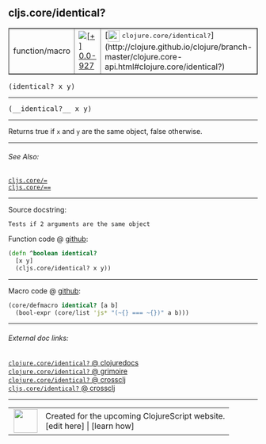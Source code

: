 ## cljs.core/identical?



 <table border="1">
<tr>
<td>function/macro</td>
<td><a href="https://github.com/cljsinfo/cljs-api-docs/tree/0.0-927"><img valign="middle" alt="[+] 0.0-927" title="Added in 0.0-927" src="https://img.shields.io/badge/+-0.0--927-lightgrey.svg"></a> </td>
<td>
[<img height="24px" valign="middle" src="http://i.imgur.com/1GjPKvB.png"> <samp>clojure.core/identical?</samp>](http://clojure.github.io/clojure/branch-master/clojure.core-api.html#clojure.core/identical?)
</td>
</tr>
</table>

<samp>(identical? x y)</samp><br>

---

 <samp>
(__identical?__ x y)<br>
</samp>

---

Returns true if `x` and `y` are the same object, false otherwise.



---


###### See Also:

[`cljs.core/=`](../cljs.core/EQ.md)<br>
[`cljs.core/==`](../cljs.core/EQEQ.md)<br>

---


Source docstring:

```
Tests if 2 arguments are the same object
```


Function code @ [github]():

```clj
(defn ^boolean identical?
  [x y]
  (cljs.core/identical? x y))
```

<!--
Repo - tag - source tree - lines:

 <pre>

</pre>

-->

---

Macro code @ [github]():

```clj
(core/defmacro identical? [a b]
  (bool-expr (core/list 'js* "(~{} === ~{})" a b)))
```

<!--
Repo - tag - source tree - lines:

 <pre>

</pre>
-->

---


###### External doc links:

[`clojure.core/identical?` @ clojuredocs](http://clojuredocs.org/clojure.core/identical_q)<br>
[`clojure.core/identical?` @ grimoire](http://conj.io/store/v1/org.clojure/clojure/1.7.0-beta3/clj/clojure.core/identical%3F/)<br>
[`clojure.core/identical?` @ crossclj](http://crossclj.info/fun/clojure.core/identical%3F.html)<br>
[`cljs.core/identical?` @ crossclj](http://crossclj.info/fun/cljs.core.cljs/identical%3F.html)<br>

---

 <table>
<tr><td>
<img valign="middle" align="right" width="48px" src="http://i.imgur.com/Hi20huC.png">
</td><td>
Created for the upcoming ClojureScript website.<br>
[edit here] | [learn how]
</td></tr></table>

[edit here]:https://github.com/cljsinfo/cljs-api-docs/blob/master/cljsdoc/cljs.core/identicalQMARK.cljsdoc
[learn how]:https://github.com/cljsinfo/cljs-api-docs/wiki/cljsdoc-files

<!--

This information was too distracting to show to readers, but I'll leave it
commented here since it is helpful to:

- pretty-print the data used to generate this document
- and show how to retrieve that data



The API data for this symbol:

```clj
{:description "Returns true if `x` and `y` are the same object, false otherwise.",
 :return-type boolean,
 :ns "cljs.core",
 :name "identical?",
 :signature ["[x y]"],
 :name-encode "identicalQMARK",
 :history [["+" "0.0-927"]],
 :type "function/macro",
 :clj-equiv {:full-name "clojure.core/identical?",
             :url "http://clojure.github.io/clojure/branch-master/clojure.core-api.html#clojure.core/identical?"},
 :related ["cljs.core/=" "cljs.core/=="],
 :full-name-encode "cljs.core/identicalQMARK",
 :source {:code "(defn ^boolean identical?\n  [x y]\n  (cljs.core/identical? x y))",
          :title "Function code",
          :repo "clojurescript",
          :tag "r1.8.40",
          :filename "src/main/cljs/cljs/core.cljs",
          :lines [181 184],
          :url "https://github.com/clojure/clojurescript/blob/r1.8.40/src/main/cljs/cljs/core.cljs#L181-L184"},
 :extra-sources [{:code "(core/defmacro identical? [a b]\n  (bool-expr (core/list 'js* \"(~{} === ~{})\" a b)))",
                  :title "Macro code",
                  :repo "clojurescript",
                  :tag "r1.8.40",
                  :filename "src/main/clojure/cljs/core.cljc",
                  :lines [909 910],
                  :url "https://github.com/clojure/clojurescript/blob/r1.8.40/src/main/clojure/cljs/core.cljc#L909-L910"}],
 :usage ["(identical? x y)"],
 :full-name "cljs.core/identical?",
 :docstring "Tests if 2 arguments are the same object",
 :cljsdoc-url "https://github.com/cljsinfo/cljs-api-docs/blob/master/cljsdoc/cljs.core/identicalQMARK.cljsdoc"}

```

Retrieve the API data for this symbol:

```clj
;; from Clojure REPL
(require '[clojure.edn :as edn])
(-> (slurp "https://raw.githubusercontent.com/cljsinfo/cljs-api-docs/catalog/cljs-api.edn")
    (edn/read-string)
    (get-in [:symbols "cljs.core/identical?"]))
```

-->
